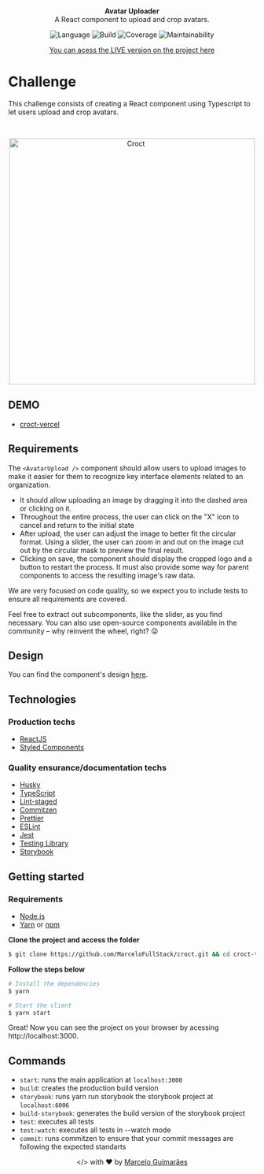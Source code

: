<p align="center">
    <br />
    <strong>Avatar Uploader</strong>
    <br />
    A React component to upload and crop avatars.
</p>
<p align="center">
    <img alt="Language" src="https://img.shields.io/badge/language-TypeScript-blue" />
    <img alt="Build" src="https://img.shields.io/badge/build-passing-green" />
    <img alt="Coverage" src="https://img.shields.io/badge/coverage-100%25-green" />
    <img alt="Maintainability" src="https://img.shields.io/badge/maintainability-100-green" />
</p>

<p align="center">
  <a href="react-zoom.vercel.app"> You can acess the LIVE  version on the project here</a>
</p>

# Challenge

This challenge consists of creating a React component using Typescript to let users upload and crop avatars.

<br/>

<p align="center">
    <img src="https://svgshare.com/i/RBA.svg" alt="Croct" width="500"/>
</p>

## DEMO
- [croct-vercel](https://croct.vercel.app/)
## Requirements

The `<AvatarUpload />` component should allow users to upload images to make it easier for them to recognize key interface elements related to an organization.

- It should allow uploading an image by dragging it into the dashed area or clicking on it.
- Throughout the entire process, the user can click on the "X" icon to cancel and return to the initial state
- After upload, the user can adjust the image to better fit the circular format. Using a slider, the user can zoom in and out on the image cut out by the circular mask to preview the final result.
- Clicking on save, the component should display the cropped logo and a button to restart the process. It must also provide some way for parent components to access the resulting image's raw data.

We are very focused on code quality, so we expect you to include tests to ensure all requirements are covered.

Feel free to extract out subcomponents, like the slider, as you find necessary. You can also use open-source components available in the community – why reinvent the wheel, right? 😜

## Design

You can find the component's design [here](https://www.figma.com/file/aiiSV722MgNFBy0WqgfeQL/Challenges?node-id=1%3A19).

## Technologies

### Production techs

- [ReactJS](https://reactjs.org/)
- [Styled Components](https://styled-components.com/)

### Quality ensurance/documentation techs

- [Husky](https://typicode.github.io/husky/#/)
- [TypeScript](https://www.typescriptlang.org/)
- [Lint-staged](https://github.com/okonet/lint-staged)
- [Commitzen](https://github.com/commitizen/cz-cli)
- [Prettier](https://prettier.io/)
- [ESLint](https://eslint.org/)
- [Jest](https://jestjs.io/pt-BR/)
- [Testing Library](https://testing-library.com/)
- [Storybook](https://storybook.js.org/)

## Getting started

### Requirements

- [Node.js](https://nodejs.org/en/)
- [Yarn](https://classic.yarnpkg.com/) or [npm](https://www.npmjs.com/)

**Clone the project and access the folder**

```bash
$ git clone https://github.com/MarceloFullStack/croct.git && cd croct-tech
```

**Follow the steps below**

```bash
# Install the dependencies
$ yarn

# Start the client
$ yarn start
```

Great! Now you can see the project on your browser by acessing http://localhost:3000.

## Commands

- `start`: runs the main application at `localhost:3000`
- `build`: creates the production build version
- `storybook`: runs yarn run storybook the storybook project at `localhost:6006` 
- `build-storybook`: generates the build version of the storybook project
- `test`: executes all tests
- `test:watch`: executes all tests in --watch mode
- `commit`: runs commitzen to ensure that your commit messages are following the expected standarts

<p align="center">
   &lt;/&gt; with ❤️ by <a href="https://www.linkedin.com/in/marcelodeveloper/">Marcelo Guimarães</a>
</p>
